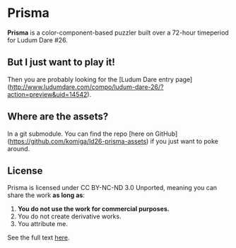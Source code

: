 
# Prisma

**Prisma** is a color-component-based puzzler built over a 72-hour
timeperiod for Ludum Dare #26.

## But I just want to play it!

Then you are probably looking for the [Ludum Dare entry page]
(http://www.ludumdare.com/compo/ludum-dare-26/?action=preview&uid=14542).

## Where are the assets?

In a git submodule. You can find the repo [here on GitHub]
(https://github.com/komiga/ld26-prisma-assets) if you just want to
poke around.

## License

Prisma is licensed under CC BY-NC-ND 3.0 Unported, meaning you can
share the work **as long as**:

1. **You do not use the work for commercial purposes.**
2. You do not create derivative works.
3. You attribute me.

See the full text
[here](http://creativecommons.org/licenses/by-nc-nd/3.0/).
